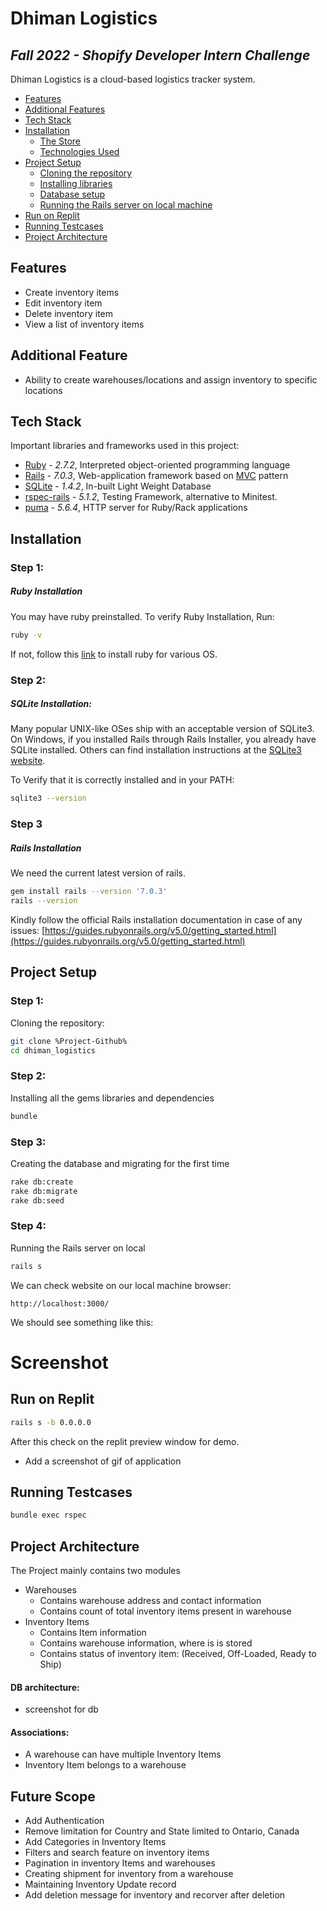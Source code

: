 # Dhiman Logistics
## _Fall 2022 - Shopify Developer Intern Challenge_

Dhiman Logistics is a cloud-based logistics tracker system.

- [Features](#features)
- [Additional Features](#additional-features)
- [Tech Stack](#tech-stack)
- [Installation](#installation)
    - [The Store](#the-store)
    - [Technologies Used](#technologies-used)
- [Project Setup](#project-setup)
    - [Cloning the repository]()
    - [Installing libraries]()
    - [Database setup]()
    - [Running the Rails server on local machine]()
- [Run on Replit](#run-on-replit)
- [Running Testcases](#running-testcases)
- [Project Architecture](#project-architecture)

## Features
- Create inventory items
- Edit inventory item
- Delete inventory item
- View a list of inventory items

## Additional Feature
- Ability to create warehouses/locations and assign inventory to specific locations

## Tech Stack

Important libraries and frameworks used in this project:

- [Ruby](https://github.com/ruby/ruby) - _2.7.2_, Interpreted object-oriented programming language
- [Rails](https://github.com/rails/rails) - _7.0.3_, Web-application framework based on [MVC](https://en.wikipedia.org/wiki/Model-view-controller) pattern
- [SQLite](https://www.sqlite.org/index.html) - _1.4.2_, In-built Light Weight Database
- [rspec-rails](https://github.com/rspec/rspec-rails/tree/6-0-maintenance) - _5.1.2_, Testing Framework, alternative to Minitest.
- [puma](https://github.com/puma/puma) - _5.6.4_, HTTP server for Ruby/Rack applications

## Installation

### Step 1:
##### Ruby Installation

You may have ruby preinstalled. To verify Ruby Installation, Run:
```sh
ruby -v
```
If not, follow this [link](https://www.ruby-lang.org/en/documentation/installation/) to install ruby for various OS.
### Step 2:
##### SQLite Installation:

Many popular UNIX-like OSes ship with an acceptable version of SQLite3. 
On Windows, if you installed Rails through Rails Installer, you already have SQLite installed. 
Others can find installation instructions at the [SQLite3 website](https://www.sqlite.org/). 

To Verify that it is correctly installed and in your PATH:
```sh
sqlite3 --version
```

### Step 3
##### Rails Installation

We need the current latest version of rails.

```sh
gem install rails --version '7.0.3'
rails --version
```

Kindly follow the official Rails installation documentation in case of any issues:
[https://guides.rubyonrails.org/v5.0/getting_started.html](https://guides.rubyonrails.org/v5.0/getting_started.html)

## Project Setup
### Step 1:
Cloning the repository:
```sh
git clone %Project-Github%
cd dhiman_logistics
```

### Step 2:
Installing all the gems libraries and dependencies
```sh
bundle
```

### Step 3:
Creating the database and migrating for the first time
```sh
rake db:create
rake db:migrate
rake db:seed
```

### Step 4:
Running the Rails server on local
```sh
rails s
```
We can check website on our local machine browser:
```
http://localhost:3000/
```
We should see something like this:
# Screenshot


## Run on Replit
```sh
rails s -b 0.0.0.0
```
After this check on the replit preview window for demo.

- Add a screenshot of gif of application

## Running Testcases
```sh
bundle exec rspec
```

## Project Architecture

The Project mainly contains two modules
- Warehouses
    - Contains warehouse address and contact information
    - Contains count of total inventory items present in warehouse
- Inventory Items
    - Contains Item information
    - Contains warehouse information, where is is stored
    - Contains status of inventory item: (Received, Off-Loaded, Ready to Ship)

#### DB architecture:
- screenshot for db
    
#### Associations:
- A warehouse can have multiple Inventory Items
- Inventory Item belongs to a warehouse 
  
## Future Scope  
- Add Authentication
- Remove limitation for Country and State limited to Ontario, Canada
- Add Categories in Inventory Items
- Filters and search feature on inventory items
- Pagination in inventory Items and warehouses
- Creating shipment for inventory from a warehouse
- Maintaining Inventory Update record
- Add deletion message for inventory and recorver after deletion
